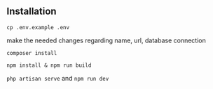 
## Installation

`cp .env.example .env`

make the needed changes regarding name, url, database connection

`composer install`

`npm install & npm run build`

`php artisan serve` and `npm run dev`
